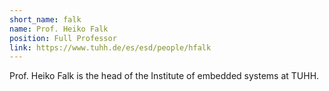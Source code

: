 ```yaml
---
short_name: falk
name: Prof. Heiko Falk
position: Full Professor
link: https://www.tuhh.de/es/esd/people/hfalk
---
```

Prof. Heiko Falk is the head of the Institute of embedded systems at TUHH.